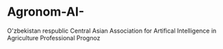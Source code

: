 # Agronom-AI-
O'zbekistan respublic Central Asian Association for Artifical Intelligence in Agriculture Professional Prognoz 
